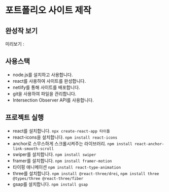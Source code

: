 # 포트폴리오 사이트 제작

## 완성작 보기

미리보기 :

## 사용스택

- node.js를 설치하고 사용합니다.
- react를 사용하여 사이트를 완성합니다.
- netlify를 통해 사이트를 배포합니다.
- git을 사용하여 파일을 관리합니다.
- Intersection Observer API를 사용합니다.

## 프로젝트 실행

- react를 설치합니다. `npx create-react-app 타이틀`
- react-icons을 설치합니다. `npm install react-icons`
- anchor로 스무스하게 스크롤시켜주는 라이브러리. `npm install react-anchor-link-smooth-scroll`
- swiper를 설치합니다. `npm install swiper`
- framer를 설치합니다. `npm install framer-motion`
- 타이핑 애니메이션 `npm install react-type-animation`
- three를 설치합니다. `npm install @react-three/drei`, `npm install three @types/three @react-three/fiber`
- gsap를 설치합니다. `npm install gsap`
